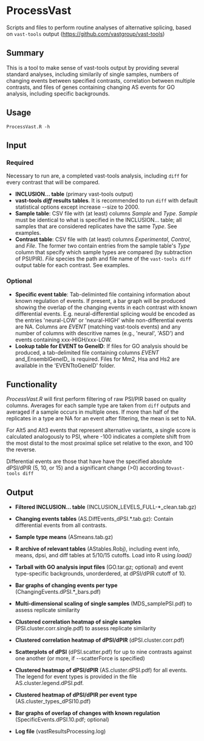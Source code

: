 # ProcessVast
Scripts and files to perform routine analyses of alternative splicing, based on `vast-tools` output (https://github.com/vastgroup/vast-tools)

## Summary
This is a tool to make sense of vast-tools output by providing several standard analyses, including similarily of single samples, numbers of changing events between specified contrasts, correlation between multiple contrasts, and files of genes containing changing AS events for GO analysis, including specific backgrounds.

## Usage
`ProcessVast.R -h`

## Input
### Required
Necessary to run are, a completed vast-tools analysis, including `diff` for every contrast that will be compared.
- **INCLUSION... table** (primary vast-tools output)
- **vast-tools _diff_ results tables**. It is recommended to run `diff` with default statistical options except increase --size to 2000.
- **Sample table**: CSV file with (at least) columns _Sample_ and _Type_. _Sample_ must be identical to what is specified in the INCLUSION... table; all samples that are considered replicates have the same _Type_. See examples.
- **Contrast table**: CSV file with (at least) columns _Experimental_, _Control_, and _File_. The former two contain entries from the sample table's _Type_ column that specify which sample types are compared (by subtraction of PSI/PIR). _File_ species the path and file name of the `vast-tools diff` output table for each contrast. See examples.
### Optional
- **Specific event table**: Tab-deliminted file containing information about known regulation of events. If present, a bar graph will be produced showing the overlap of the changing events in each contrast with known differential events. E.g. neural-differential splicing would be encoded as the entries 'neural-LOW' or 'neural-HIGH' while non-differential events are NA. Columns are _EVENT_ (matching vast-tools events) and any number of columns with descritive names (e.g., 'neural', 'ASD') and events containing xxx-HIGH/xxx-LOW.
- **Lookup table for EVENT to GeneID**: If files for GO analysis should be produced, a tab-delimited file containing columns _EVENT_ and_EnsemblGeneID_ is required. Files for Mm2, Hsa and Hs2 are available in the 'EVENTtoGeneID' folder.

## Functionality
_ProcessVast.R_ will first perform filtering of raw PSI/PIR based on quality columns. Averages for each sample type are taken from `diff` outputs and averaged if a sample occurs in multiple ones. If more than half of the replicates in a type are NA for an event after filtering, the mean is set to NA.

For Alt5 and Alt3 events that represent alternative variants, a single score is calculated analogously to PSI, where -100 indicates a complete shift from the most distal to the most proximal splice set relative to the exon, and 100 the reverse.

Differential events are those that have have the specified absolute dPSI/dPIR (5, 10, or 15) and a significant change (>0) according to`vast-tools diff` 

## Output
- **Filtered INCLUSION... table** (INCLUSION_LEVELS_FULL-\*_clean<date>.tab.gz)
- **Changing events tables** (AS.DiffEvents_dPSI.\*.tab.gz): Contain differential events from all contrasts.
- **Sample type means** (ASmeans.tab.gz)
- **R archive of relevant tables** (AStables.Robj), including event info, means, dpsi, and diff tables at 5/10/15 cutoffs. Load into R using *load()*
- **Tarball with GO analysis input files** (GO.tar.gz; optional) and event type-specific backgrounds, unorderdered, at dPSI/dPIR cutoff of 10.
  
- **Bar graphs of changing events per type** (ChangingEvents.dPSI.\*_bars.pdf) 
- **Multi-dimensional scaling of single samples** (MDS_samplePSI.pdf) to assess replicate similarity
- **Clustered correlation heatmap of single samples** (PSI.cluster.corr.single.pdf) to assess replicate similarity
- **Clustered correlation heatmap of dPSI/dPIR** (dPSI.cluster.corr.pdf)
- **Scatterplots of dPSI** (dPSI.scatter.pdf) for up to nine contrasts against one another (or more, if --scatterForce is specified)
- **Clustered heatmap of dPSI/dPIR** (AS.cluster.dPSI.pdf) for all events. The legend for event types is provided in the file AS.cluster.legend.dPSI.pdf.
- **Clustered heatmap of dPSI/dPIR per event type** (AS.cluster_types_dPSI10.pdf)
- **Bar graphs of overlap of changes with known regulation** (SpecificEvents.dPSI.10.pdf; optional)

- **Log file** (vastResultsProcessing.log)


  
  

